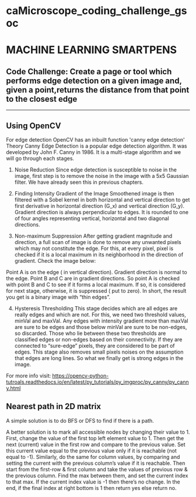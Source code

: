 # caMicroscope_coding_challenge_gsoc
# MACHINE LEARNING SMARTPENS
## Code Challenge: Create a page or tool which performs edge detection on a given image and, given a point,returns the distance from that point to the closest edge
---
## Using OpenCV
For edge detection OpenCV has an inbuilt function 'canny edge detection'
Theory
Canny Edge Detection is a popular edge detection algorithm. It was developed by John F. Canny in 1986. It is a multi-stage algorithm and we will go through each stages.

1. Noise Reduction
Since edge detection is susceptible to noise in the image, first step is to remove the noise in the image with a 5x5 Gaussian filter. We have already seen this in previous chapters.

2. Finding Intensity Gradient of the Image
Smoothened image is then filtered with a Sobel kernel in both horizontal and vertical direction to get first derivative in horizontal direction (G_x) and vertical direction (G_y). 
Gradient direction is always perpendicular to edges. It is rounded to one of four angles representing vertical, horizontal and two diagonal directions.

3. Non-maximum Suppression
After getting gradient magnitude and direction, a full scan of image is done to remove any unwanted pixels which may not constitute the edge. For this, at every pixel, pixel is checked if it is a local maximum in its neighborhood in the direction of gradient. Check the image below:


Point A is on the edge ( in vertical direction). Gradient direction is normal to the edge. Point B and C are in gradient directions. So point A is checked with point B and C to see if it forms a local maximum. If so, it is considered for next stage, otherwise, it is suppressed ( put to zero).
In short, the result you get is a binary image with “thin edges”.

4. Hysteresis Thresholding
This stage decides which are all edges are really edges and which are not. For this, we need two threshold values, minVal and maxVal. Any edges with intensity gradient more than maxVal are sure to be edges and those below minVal are sure to be non-edges, so discarded. Those who lie between these two thresholds are classified edges or non-edges based on their connectivity. If they are connected to “sure-edge” pixels, they are considered to be part of edges.
This stage also removes small pixels noises on the assumption that edges are long lines.
So what we finally get is strong edges in the image.

For more info visit: https://opencv-python-tutroals.readthedocs.io/en/latest/py_tutorials/py_imgproc/py_canny/py_canny.html

## Nearest path in 2D matrix
A simple solution is to do BFS or DFS to find if there is a path.

A better solution is to mark all accessible nodes by changing their value to 1. First, change the value of the first top left element value to 1. Then get the next (current) value in the first row and compare to the previous value. Set this current value equal to the previous value only if it is reachable (not equal to -1). Similarly, do the same for column values, by comparing and setting the current with the previous column’s value if it is reachable.
Then start from the first-row & first column and take the values of previous row & the previous column. Find the max between them, and set the current index to that max. If the current index value is -1 then there’s no change.
In the end, if the final index at right bottom is 1 then return yes else return no.
